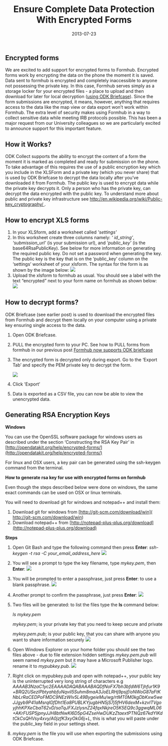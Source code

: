 ﻿---  
comments: true  
date: 2013-07-23  
layout: post  
title: Ensure Complete Data Protection With Encrypted Forms  
---

## Encrypted forms

We are excited to add support for encrypted forms to Formhub.  Encrypted forms work by encrypting the data on the phone the moment it is saved.  Data sent to formhub is encrypted and completely inaccessible to anyone not possessing the private key.  In this case,  Formhub serves simply as a storage locker for your encrypted files - a place to upload and then download for later for local decryption ([using ODK Briefcase](http://blog.formhub.org/2013/06/27/formhub-supports-odk-briefcase/)).   Since the form submissions are encrypted, it means, however, anything that requires access to the data like the map view or data export won’t work within Formhub.  The extra level of security makes using Formhub in a way to collect sensitive data while meeting IRB protocols possible.  This has been a major request from our University colleagues so we are particularly excited to announce support for this important feature.

## How it Works?

ODK Collect supports the ability to encrypt the content of a form the moment it is marked as completed and ready for submission on the phone.  To take advantage of this requires the use of a public encryption key which you include in the XLSForm and a private key (which you never share) that is used by ODK Briefcase to decrypt the data locally after you’ve downloaded it from Formhub.  The public key is used to encrypt data while the private key decrypts it. Only a person who has the private key, can decrypt the data encrypted with the public key.  To understand more about public and private key infrastructure see [http://en.wikipedia.org/wiki/Public-key_cryptography/ ](http://en.wikipedia.org/wiki/Public-key_cryptography/ ).

## How to encrypt XLS forms

1. In your XLSform, add a worksheet called *'settings'*
1. In this worksheet create three columns namely: *‘ id_string’*, 
   *‘submission_url’*  (is your submission url),  and *‘public_key’*  (is the 
   base64RsaPublicKey). See below for more information on generating the required public key. Do not set a password when generating the key. The public key is the key that is on the ‘public_key’ column on the ‘settings’ worksheet of your xlsform. The syntax for the form is as shown by the image below:
![](http://farm6.staticflickr.com/5449/9236043481_06a3e98257_o.png)
1. Upload the xlsform to formhub as usual. You should see a label with the text
  “encrypted” next to your form name on formhub as shown below:
  ![](http://farm6.staticflickr.com/5462/9302350574_d323840bef_o.png)
  
  
<!--more-->


## How to decrypt forms?

ODK Briefcase (see earlier post) is used to download the encrypted files from Formhub and decrypt them locally on your computer using a private key ensuring single access to the data.  

1. Open ODK Briefcase.
1. PULL the encrypted form  to your PC. See how to PULL forms from formhub in our
   previous post [Formhub now supports ODK briefcase](http://blog.formhub.org/2013/06/27/formhub-supports-odk-briefcase/)
1. The encrypted form is decrypted only during export. Go to the ‘Export Tab’ and
   specify the PEM private key to decrypt the form.
   
   ![](http://farm3.staticflickr.com/2883/9238828660_b9353b9e51_o.png)
1. Click 'Export’
1. Data is exported as a CSV file, you can now be able to view the unencrypted
   data.  
   
## Generating RSA Encryption Keys

**Windows**

You can use the OpenSSL software package for windows users as described under the section ‘Constructing the RSA Key Pair’ in [http://opendatakit.org/help/encrypted-forms/](http://opendatakit.org/help/encrypted-forms/)

For linux and OSX users, a key pair can be generated using the ssh-keygen command from the terminal.

**How to generate rsa key for use with encrypted forms on formhub**

Even though the steps described below were done on windows, the same exact commands can be used on OSX or linux terminals.

You will need to download git for windows and notepad++ and install them:

1. Download git for windows from [http://git-scm.com/download/win]( http://git-scm.com/download/win)
1. Download notepad++ from [http://notepad-plus-plus.org/download](http://notepad-plus-plus.org/download)


**Steps**

1. Open Git Bash and type the following command then press 
   **Enter**: *ssh-keygen -t rsa -C your_email_address_here*
![](http://farm4.staticflickr.com/3736/9297729067_0b6e32ae63_o.png)
1. You will see a prompt to type the key filename, type *mykey.pem*, then **Enter**:
![](http://farm8.staticflickr.com/7358/9300514536_1b6086cee8_o.png)
1. You will be prompted to enter a passphrase, just press **Enter**: to use a blank
   passphrase.
![](http://farm6.staticflickr.com/5479/9297731635_0949698695_o.png)
1. Another prompt to confirm the passphrase, just press **Enter**:
![](http://farm8.staticflickr.com/7428/9297732469_935c89fe63_o.png)
1. Two files will be generated: to list the files type the **ls** command 
   below:
   
   *ls mykey.pem*
   
   *mykey.pem*; is your private key that you need to keep secure and private
   
   *mykey.pem.pub*; is your public key, that you can share with anyone you want 
      to share information securely
![](http://farm4.staticflickr.com/3744/9300517760_3aa0b59312_o.png)
1. Open Windows Explorer on your home folder you should see the two files above - due
   to file extension hidden settings *mykey.pem.pub* will seem named *mykey.pem* 
   but it may have a Microsoft Publisher logo. rename it to *mypubkey.pub*.
![](http://farm8.staticflickr.com/7384/9307148870_f720ae9e41_o.png)
1. Right click on mypubkey.pub and open with notepad++, your public key is the 
   uninterrupted very long string of characters e.g *AAAAB3NzaC1yc2EAAAADAQABAAABAQDfNoFX7bh3bfdW6Tjhfur1K9+BRQ2USezIPbtyahbfuNqviI5Suhm8maA3JoELRHj9psjf/oNWoG87aFtKNbLrRaCEDPoFMDC9NEzWlv5L49BygeieMu/wg/rtMT0M0kgDbKxw5weJJgyb9P41aMsrqlGfDht1Ea8PUBLKYjugbHN5jS7j5fHV6dexM+kzvITVgoyjhhKPXeCbaT62vD/saTqJFXJzlysnZ24fqxNkjreO5K5EQ9c3ggwqML06+AKrFUSP5jpnyJJH8btNwKl6D5pG4ZseHwDUKzZtaextPTNQz67kdYIKdtCkCsQHVsy4xvy/A0jzfK3xyOkG6j+L*, this is what you will paste under the public_key field in your settings sheet.
1. *mykey.pem* is the file you will use when exporting the submissions using ODK 
   Briefcase.



  


   
   

   
   







   
   

   














